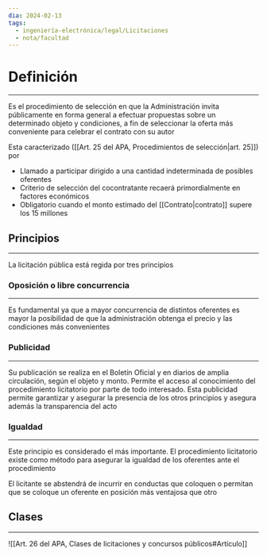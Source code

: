 ```yaml
---
dia: 2024-02-13
tags:
  - ingeniería-electrónica/legal/Licitaciones
  - nota/facultad
---
```

# Definición
---
Es el procedimiento de selección en que la Administración invita públicamente en forma general a efectuar propuestas sobre un determinado objeto y condiciones, a fin de seleccionar la oferta más conveniente para celebrar el contrato con su autor

Esta caracterizado ([[Art. 25 del APA, Procedimientos de selección|art. 25]]) por 
* Llamado a participar dirigido a una cantidad indeterminada de posibles oferentes
* Criterio de selección del cocontratante recaerá primordialmente en factores económicos
* Obligatorio cuando el monto estimado del [[Contrato|contrato]] supere los 15 millones

## Principios
---
La licitación pública está regida por tres principios

### Oposición o libre concurrencia
---
Es fundamental ya que a mayor concurrencia de distintos oferentes es mayor la posibilidad de que la administración obtenga el precio y las condiciones más convenientes

### Publicidad
---
Su publicación se realiza en el Boletín Oficial y en diarios de amplia circulación, según el objeto y monto. Permite el acceso al conocimiento del procedimiento licitatorio por parte de todo interesado. Esta publicidad permite garantizar y asegurar la presencia de los otros principios y asegura además la transparencia del acto

### Igualdad
---
Este principio es considerado el más importante. El procedimiento licitatorio existe como método para asegurar la igualdad de los oferentes ante el procedimiento

El licitante se abstendrá de incurrir en conductas que coloquen o permitan que se coloque un oferente en posición más ventajosa que otro

## Clases
---
![[Art. 26 del APA, Clases de licitaciones y concursos públicos#Artículo]]